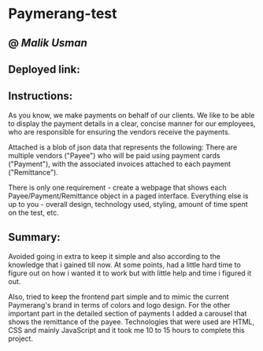 # Paymerang-test
## @ *Malik Usman*

## Deployed link: 

## Instructions:
As you know, we make payments on behalf of our clients. We like to be able to display the payment details in a clear, concise manner for our employees, who are responsible for ensuring the vendors receive the payments.

Attached is a blob of json data that represents the following: There are multiple vendors ("Payee") who will be paid using payment cards ("Payment"), with the associated invoices attached to each payment ("Remittance").

There is only one requirement - create a webpage that shows each Payee/Payment/Remittance object in a paged interface. Everything else is up to you - overall design, technology used, styling, amount of time spent on the test, etc.

## Summary:
Avoided going in extra to keep it simple and also according to the knowledge that i gained till now. At some points, had a little hard time to figure out on how i wanted it to work but with little help and time i figured it out.

Also, tried to keep the frontend part simple and to mimic the current Paymerang's brand in terms of colors and logo design. For the other important part in the detailed section of payments I added a carousel that shows the remittance of the payee. Technologies that were used are HTML, CSS and mainly JavaScript and it took me 10 to 15 hours to complete this project.


